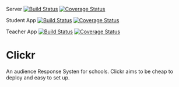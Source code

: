 Server
[![Build Status](https://travis-ci.org/ftes/clickr-server.svg?branch=master)](https://travis-ci.org/ftes/clickr-server)
[![Coverage Status](https://coveralls.io/repos/github/ftes/clickr-server/badge.svg?branch=master)](https://coveralls.io/github/ftes/clickr-server?branch=master)

Student App
[![Build Status](https://travis-ci.org/ftes/clickr-student.svg?branch=master)](https://travis-ci.org/ftes/clickr-student)
[![Coverage Status](https://coveralls.io/repos/github/ftes/clickr-student/badge.svg?branch=master)](https://coveralls.io/github/ftes/clickr-student?branch=master)

Teacher App
[![Build Status](https://travis-ci.org/ftes/clickr-teacher.svg?branch=master)](https://travis-ci.org/ftes/clickr-teacher)
[![Coverage Status](https://coveralls.io/repos/github/ftes/clickr-teacher/badge.svg?branch=master)](https://coveralls.io/github/ftes/clickr-teacher?branch=master)

# Clickr
An audience Response Systen for schools.
Clickr aims to be cheap to deploy and easy to set up.
